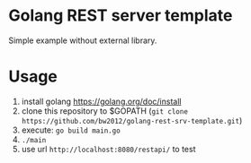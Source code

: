 # Golang REST server template

Simple example without external library.

# Usage
1. install golang https://golang.org/doc/install
2. clone this repository to $GOPATH (`git clone https://github.com/bw2012/golang-rest-srv-template.git`)
3. execute: `go build main.go`
4. `./main`
5. use url `http://localhost:8080/restapi/` to test
